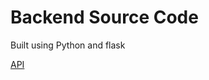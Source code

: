# Backend Source Code

Built using Python and flask

[API](https://docs.google.com/document/d/1qXmGd_qApkiA6n7lvy2KsXtY2xMzfpm3xO0ovb2aXI8/edit#heading=h.o4eibpphdlfp)

